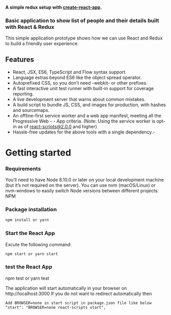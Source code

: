 #### A simple redux setup with [create-react-app](https://github.com/facebookincubator/create-react-app).

### Basic application to show list of people and their details built with React & Redux

This simple application prototype shows how we can use React and Redux to build a friendly user experience.

## Features

- React, JSX, ES6, TypeScript and Flow syntax support.
- Language extras beyond ES6 like the object spread operator.
- Autoprefixed CSS, so you don’t need -webkit- or other prefixes.
- A fast interactive unit test runner with built-in support for coverage reporting.
- A live development server that warns about common mistakes.
- A build script to bundle JS, CSS, and images for production, with hashes and sourcemaps.
- An offline-first service worker and a web app manifest, meeting all the Progressive Web - - App criteria. (Note: Using the service worker is opt-in as of react-scripts@2.0.0 and higher)
- Hassle-free updates for the above tools with a single dependency.-

# Getting started

### Requirements

You’ll need to have Node 8.10.0 or later on your local development machine (but it’s not required on the server). You can use nvm (macOS/Linux) or nvm-windows to easily switch Node versions between different projects.
NPM

### Package installation

```bash
npm install or yarn
```

### Start the React App

Excute the following command:

```bash
npm start or yarn start
```

### test the React App

npm test or yarn test

The application will start automatically in your browser on http://localhost:3000
If you do not want to redirect automatically then

```
Add BROWSER=none in start script in package.json file like below
"start": "BROWSER=none react-scripts start",
```

